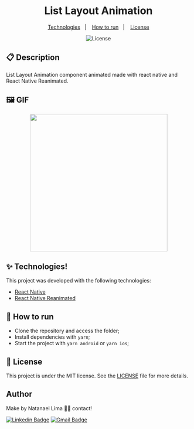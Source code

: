 <h1 align="center">List Layout Animation</h1>

<p align="center">
  <a href="#-technologies">Technologies</a>&nbsp;&nbsp;&nbsp;|&nbsp;&nbsp;&nbsp;
  <a href="#-How-to-run">How to run</a>&nbsp;&nbsp;&nbsp;|&nbsp;&nbsp;&nbsp;
  <a href="#-license">License</a>
</p>

<p align="center">
  <img alt="License" src="https://img.shields.io/static/v1?label=license&message=MIT&color=8257E5&labelColor=000000">
</p>

## 📋 Description

List Layout Animation component animated made with react native and React Native Reanimated.

## 🖼 GIF

<p align='center'>

<img src='https://user-images.githubusercontent.com/52014318/145141367-29aaa6c2-cce8-46f7-8a70-e9aba07769a4.gif' width='375' />
</p>

## ✨ Technologies!


This project was developed with the following technologies:

- [React Native](https://reactnative.dev/)
- [React Native Reanimated](https://docs.swmansion.com/react-native-reanimated/)

## 🚀 How to run

- Clone the repository and access the folder;
- Install dependencies with `yarn`;
- Start the project with `yarn android` or `yarn ios`;

## 📄 License

This project is under the MIT license. See the [LICENSE](LICENSE) file for more details.

## Author

Make by Natanael Lima 👋🏽 contact!

[![Linkedin Badge](https://img.shields.io/badge/-Natanelvich-blue?style=flat-square&logo=Linkedin&logoColor=white&link=https://www.linkedin.com/in/natanaelvich/)](https://www.linkedin.com/in/natanaelvich/)
[![Gmail Badge](https://img.shields.io/badge/-taelima1997@gmail.com-red?style=flat-square&link=mailto:taelima1997@gmail.com)](mailto:taelima1997@gmail.com)
